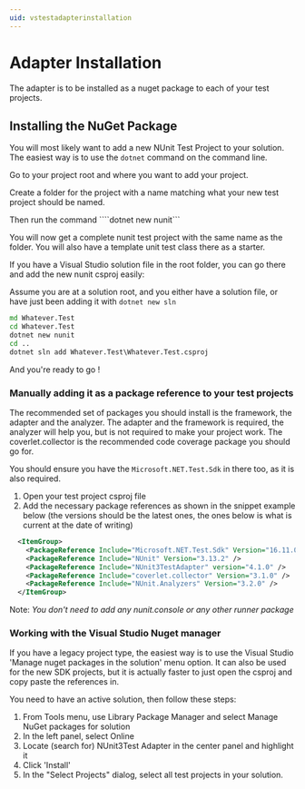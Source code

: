 ```yaml
---
uid: vstestadapterinstallation
---
```


# Adapter Installation

The adapter is to be installed as a nuget package to each of your test projects.

## Installing the NuGet Package

You will most likely want to add a new NUnit Test Project to your solution.  The easiest way is to use the ```dotnet``` command on the command line.

Go to your project root and where you want to add your project.

Create a folder for the project with a name matching what your new test project should be named.

Then run the command ````dotnet new nunit```

You will now get a complete nunit test project with the same name as the folder.  You will also have a template unit test class there as a starter.

If you have a Visual Studio solution file in the root folder, you can go there and add the new nunit csproj easily:

Assume you are at a solution root, and you either have a solution file, or have just been adding it with ```dotnet new sln```

```cmd
md Whatever.Test
cd Whatever.Test
dotnet new nunit
cd ..
dotnet sln add Whatever.Test\Whatever.Test.csproj
```

And you're ready to go !

### Manually adding it as a package reference to your test projects

The recommended set of packages you should install is the framework, the adapter and the analyzer.  The adapter and the framework is required, the analyzer will help you, but is not required to make your project work.  The coverlet.collector is the recommended code coverage package you should go for.

You should ensure you have the ```Microsoft.NET.Test.Sdk``` in there too, as it is also required.

1. Open your test project csproj file
2. Add the necessary package references as shown in the snippet example below (the versions should be the latest ones, the ones below is what is current at the date of writing)

```xml
  <ItemGroup>
    <PackageReference Include="Microsoft.NET.Test.Sdk" Version="16.11.0" />
    <PackageReference Include="NUnit" Version="3.13.2" />
    <PackageReference Include="NUnit3TestAdapter" version="4.1.0" />
    <PackageReference Include="coverlet.collector" Version="3.1.0" />
    <PackageReference Include="NUnit.Analyzers" Version="3.2.0" />
  </ItemGroup>
```

Note: *You don't need to add any nunit.console or any other runner package*

### Working with the Visual Studio Nuget manager

If you have a legacy project type, the easiest way is to use the Visual Studio 'Manage nuget packages in the solution' menu option. It can also be used for the new SDK projects, but it is actually faster to just open the csproj and copy paste the references in.

You need to have an active solution, then follow these steps:

1. From Tools menu, use Library Package Manager and select Manage NuGet packages for solution
2. In the left panel, select Online
3. Locate (search for) NUnit3Test Adapter in the center panel and highlight it
4. Click 'Install'
5. In the "Select Projects" dialog, select all test projects in your solution.
